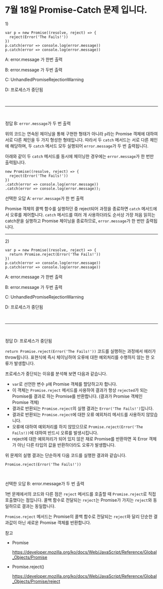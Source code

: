 # 7월 18일 Promise-Catch 문제 입니다.

1\)

```
var p = new Promise((resolve, reject) => {
  reject(Error('The Fails!'))
})
p.catch(error => console.log(error.message))
p.catch(error => console.log(error.message))
```

A: error.message 가 한번 출력

B: error.message 가 두번 출력

C: UnhandledPromiseRejectionWarning

D: 프로세스가 중단됨

<br><hr><br>

정답 B: `error.message`가 두 번 출력

위의 코드는 연속된 체이닝을 통해 구현한 형태가 아니라 `p`라는 Promise 객체에 대하여 서로 다른 체인을 두 가지 형성한 형태입니다. 따라서 두 `catch` 메서드는 서로 다른 체인에 해당하며, 두 `catch` 메서드 모두 실행되어 `error.message`가 두 번 출력됩니다.

아래와 같이 두 `catch` 메서드를 동시에 체이닝한 경우에는 `error.message`가 한 번만 출력됩니다.

```
new Promise((resolve, reject) => {
  reject(Error('The Fails!'))
})
.catch(error => console.log(error.message))
.catch(error => console.log(error.message));
```

선택한 오답 A: `error.message`가 한 번 출력

Promise 객체의 콜백 함수를 실행하던 중 reject되어 과정을 종료하면 `catch` 메서드에서 오류를 제어합니다. `catch` 메서드를 여러 개 사용하더라도 순서상 가장 처음 읽히는 catch문을 실행하고 Promise 체이닝을 종료하므로, `error.message`가 한 번만 출력됩니다.

<hr>

2\)

```
var p = new Promise((resolve, reject) => {
  return Promise.reject(Error('The Fails!'))
})
p.catch(error => console.log(error.message))
p.catch(error => console.log(error.message))
```

A: error.message 가 한번 출력

B: error.message 가 두번 출력

C: UnhandledPromiseRejectionWarning

D: 프로세스가 중단됨

<br><hr><br>

정답 D: 프로세스가 중단됨

`return Promise.reject(Error('The Fails!'))` 코드를 실행하는 과정에서 에러가 throw됩니다. 표현식에 즉시 체이닝하여 오류에 대한 예외처리를 수행하지 않는 한 오류가 발생합니다.

프로세스가 중단되는 이유를 분석해 보면 다음과 같습니다.

- `var`로 선언한 변수 `p`에 Promise 객체를 할당하고자 합니다.
- 이 객체는 `Promise.reject` 메서드를 사용하여 결과가 항상 `rejected`가 되는 Promise를 결과로 하는 Promise를 반환합니다. (결과가 Promise 객체인 Promise 객체)
- 결과로 반환되는 `Promise.reject`의 실행 결과는 `Error('The Fails!')`입니다.
- 결과로 반환되는 `Promise.reject`에 대한 오류 예외처리 메서드를 사용하지 않았습니다.
- 오류에 대하여 예외처리를 하지 않았으므로 `Promise.reject(Error('The Fails!))`에 대하여 반드시 오류를 발생시킵니다.
- reject에 대한 예외처리가 되어 있지 않은 채로 Promise를 반환하면 꼭 Error 객체가 아닌 다른 타입의 값을 반환하더라도 오류가 발생합니다.

위 문제의 실행 결과는 단순하게 다음 코드를 실행한 결과와 같습니다.

`Promise.reject(Error('The Fails!'))`

<br>

선택한 오답 B: error.message가 두 번 출력

1번 문제에서의 코드와 다른 점은 `reject` 메서드를 호출할 때 `Promise.reject`로 직접 호출했다는 점입니다. 콜백 함수로 전달되는 `reject`는 Promise가 가지는 `reject`와 동일하므로 결과는 동일합니다.

`Promise.reject` 메서드는 Promise의 콜백 함수로 전달되는 `reject`와 달리 단순한 결과값이 아닌 새로운 Promise 객체를 반환합니다.


참고

- Promise

  https://developer.mozilla.org/ko/docs/Web/JavaScript/Reference/Global_Objects/Promise

- Promise.reject()

  https://developer.mozilla.org/ko/docs/Web/JavaScript/Reference/Global_Objects/Promise/reject

